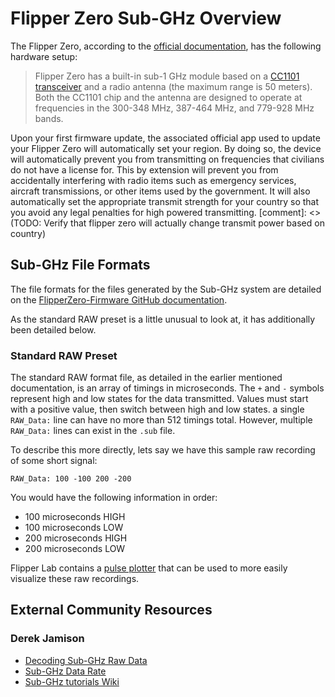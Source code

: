 # Flipper Zero Sub-GHz Overview
The Flipper Zero, according to the [official documentation](https://docs.flipper.net/sub-ghz#kfpN7), has the following hardware setup: 

> Flipper Zero has a built-in sub-1 GHz module based on a [CC1101 transceiver](https://www.ti.com/lit/ds/symlink/cc1101.pdf) and a radio antenna (the maximum range is 50 meters). Both the CC1101 chip and the antenna are designed to operate at frequencies in the 300-348 MHz, 387-464 MHz, and 779-928 MHz bands.

Upon your first firmware update, the associated official app used to update your Flipper Zero will automatically set your region. By doing so, the device will automatically prevent you from transmitting on frequencies that civilians do not have a license for. This by extension will prevent you from accidentally interfering with radio items such as emergency services, aircraft transmissions, or other items used by the government. It will also automatically set the appropriate transmit strength for your country so that you avoid any legal penalties for high powered transmitting.
[comment]: <> (TODO: Verify that flipper zero will actually change transmit power based on country)

## Sub-GHz File Formats
The file formats for the files generated by the Sub-GHz system are detailed on the [FlipperZero-Firmware GitHub documentation](https://github.com/flipperdevices/flipperzero-firmware/blob/dev/documentation%2Ffile_formats%2FSubGhzFileFormats.md).

As the standard RAW preset is a little unusual to look at, it has additionally been detailed below. 

### Standard RAW Preset
The standard RAW format file, as detailed in the earlier mentioned documentation, is an array of timings in microseconds. The `+` and `-` symbols represent high and low states for the data transmitted. Values must start with a positive value, then switch between high and low states. a single `RAW_Data:` line can have no more than 512 timings total. However, multiple `RAW_Data:` lines can exist in the `.sub` file.

To describe this more directly, lets say we have this sample raw recording of some short signal:

`RAW_Data: 100 -100 200 -200`

You would have the following information in order:

- 100 microseconds HIGH
- 100 microseconds LOW
- 200 microseconds HIGH
- 200 microseconds LOW

Flipper Lab contains a [pulse plotter](https://lab.flipper.net/pulse-plotter) that can be used to more easily visualize these raw recordings. 

## External Community Resources
### Derek Jamison
- [Decoding Sub-GHz Raw Data](https://youtu.be/LEyna1X_2dY)
- [Sub-GHz Data Rate](https://youtu.be/VxMDdYuRITE)
- [Sub-GHz tutorials Wiki](https://github.com/jamisonderek/flipper-zero-tutorials/wiki/Sub-GHz)
